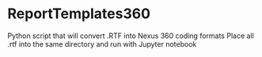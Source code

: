 # ReportTemplates360

Python script that will convert .RTF into Nexus 360 coding formats
Place all .rtf into the same directory and run with Jupyter notebook
